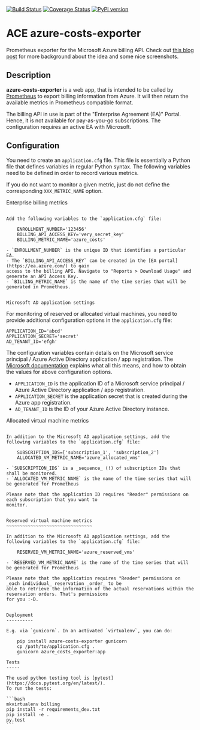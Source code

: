 [![Build Status](https://travis-ci.org/blue-yonder/azure-cost-mon.svg?branch=master)](https://travis-ci.org/blue-yonder/azure-cost-mon)
[![Coverage Status](https://coveralls.io/repos/github/blue-yonder/azure-cost-mon/badge.svg?branch=master)](https://coveralls.io/github/blue-yonder/azure-cost-mon?branch=master)
[![PyPI version](https://badge.fury.io/py/azure-costs-exporter.svg)](https://badge.fury.io/py/azure-costs-exporter)

ACE azure-costs-exporter
========================

Prometheus exporter for the Microsoft Azure billing API. Check out
[this blog post](https://tech.blue-yonder.com/public-cloud-cost-control/) for
more background about the idea and some nice screenshots.

Description
-----------

**azure-costs-exporter** is a web app, that is intended to be called by [Prometheus](https://prometheus.io) to export billing information from Azure. It will then return the available metrics in Prometheus compatible format.

The billing API in use is part of the "Enterprise Agreement (EA)" Portal. Hence, it is not available for pay-as-you-go 
subscriptions. The configuration requires an active EA with Microsoft.

Configuration
-------------

You need to create an `application.cfg` file. This file is essentially a Python file that defines
variables in regular Python syntax. The following variables need to be defined in order to record various
metrics.

If you do not want to monitor a given metric, just do not define the corresponding `XXX_METRIC_NAME` option.

Enterprise billing metrics
~~~~~~~~~~~~~~~~~~~~~~~~~~

Add the following variables to the `application.cfg` file:

    ENROLLMENT_NUMBER='123456'
    BILLING_API_ACCESS_KEY='very_secret_key'
    BILLING_METRIC_NAME='azure_costs'

- `ENROLLMENT_NUMBER` is the unique ID that identifies a particular EA.
- The `BILLING_API_ACCESS_KEY` can be created in the [EA portal](https://ea.azure.com/) to gain
access to the billing API. Navigate to "Reports > Download Usage" and generate an API Access Key.
- `BILLING_METRIC_NAME` is the name of the time series that will be generated in Prometheus.


Microsoft AD application settings
~~~~~~~~~~~~~~~~~~~~~~~~~~~~~~~~~

For monitoring of reserved or allocated virtual machines, you need to provide additional configuration
options in the `application.cfg` file:

    APPLICATION_ID='abcd'
    APPLICATION_SECRET='secret'
    AD_TENANT_ID='efgh'

The configuration variables contain details on the Microsoft service principal / Azure Active Directory
application / app registration. The [Microsoft documentation](https://docs.microsoft.com/en-us/azure/azure-resource-manager/resource-group-create-service-principal-portal)
explains what all this means, and how to obtain the values for above configuration options.

- `APPLICATION_ID` is the application ID of a Microsoft service principal / Azure Active Directory
  application / app registration.
- `APPLICATION_SECRET` is the application secret that is created during the Azure app registration.
- `AD_TENANT_ID` is the ID of your Azure Active Directory instance.


Allocated virtual machine metrics
~~~~~~~~~~~~~~~~~~~~~~~~~~~~~~~~~

In addition to the Microsoft AD application settings, add the following variables to the `application.cfg` file:

    SUBSCRIPTION_IDS=['subscription_1', 'subscription_2']
    ALLOCATED_VM_METRIC_NAME='azure_allocated_vms'

- `SUBSCRIPTION_IDS` is a _sequence_ (!) of subscription IDs that shall be monitored.
- `ALLOCATED_VM_METRIC_NAME` is the name of the time series that will be generated for Prometheus

Please note that the application ID requires "Reader" permissions on each subscription that you want to
monitor.


Reserved virtual machine metrics
~~~~~~~~~~~~~~~~~~~~~~~~~~~~~~~~

In addition to the Microsoft AD application settings, add the following variables to the `application.cfg` file:

    RESERVED_VM_METRIC_NAME='azure_reserved_vms'

- `RESERVED_VM_METRIC_NAME` is the name of the time series that will be generated for Prometheus

Please note that the application requires "Reader" permissions on _each individual_ reservation _order_ to be
able to retrieve the information of the actual reservations within the reservation orders. That's permissions
for you :-D.


Deployment
----------

E.g. via `gunicorn`. In an activated `virtualenv`, you can do:

    pip install azure-costs-exporter gunicorn
    cp /path/to/application.cfg .
    gunicorn azure_costs_exporter:app

Tests
-----

The used python testing tool is [pytest](https://docs.pytest.org/en/latest/).
To run the tests:

```bash
mkvirtualenv billing
pip install -r requirements_dev.txt
pip install -e .
py.test
```
